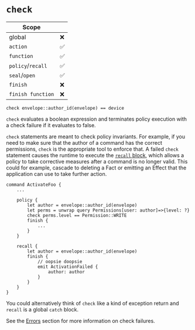 # `check`

<div class="right">

| Scope  | |
|--------|----|
| global | ❌ |
| `action` | ✅ |
| `function` | ✅ |
| `policy`/`recall` | ✅ |
| `seal`/`open` | ✅ |
| `finish` | ❌ |
| `finish function` | ❌ |

</div>

```
check envelope::author_id(envelope) == device
```

`check` evaluates a boolean expression and terminates policy execution
with a check failure if it evaluates to false.

`check` statements are meant to check policy invariants. For example, if
you need to make sure that the author of a command has the correct
permissions, `check` is the appropriate tool to enforce that. A failed
`check` statement causes the runtime to execute the [`recall`
block](../top-level/commands.md#recall-block), which allows a policy to
take corrective measures after a command is no longer valid. This could
for example, cascade to deleting a Fact or emitting an Effect that the
application can use to take further action.

```
command ActivateFoo {
    ...

    policy {
        let author = envelope::author_id(envelope)
        let perms = unwrap query Permissions[user: author]=>{level: ?}
        check perms.level == Permission::WRITE
        finish {
            ...
        }
    }

    recall {
        let author = envelope::author_id(envelope)
        finish {
            // oopsie doopsie
            emit ActivationFailed {
                author: author
            }
        }
    }
}
```

You could alternatively think of `check` like a kind of exception return
and `recall` is a global `catch` block.

See the [Errors](../errors.md) section for more information on check
failures.